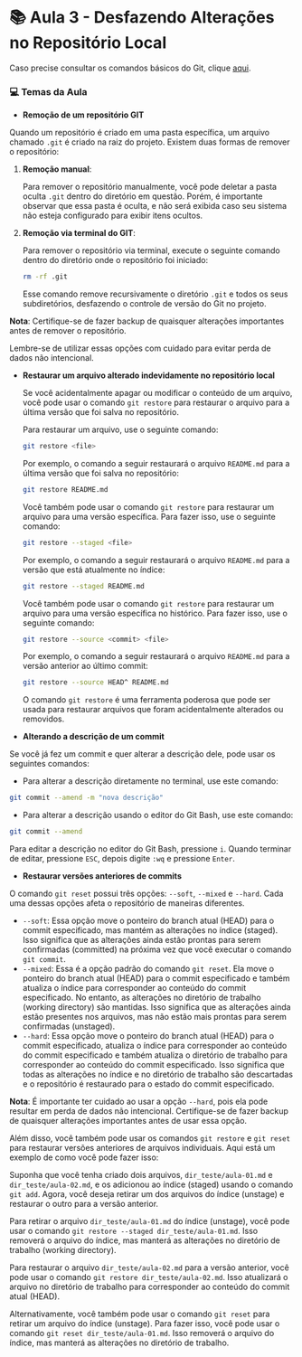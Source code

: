 # :books: Aula 3 - Desfazendo Alterações no Repositório Local

Caso precise consultar os comandos básicos do Git, clique  [aqui](./Aula%200%20-%20Estrutura%20Git%20-%20Comandos%20Básicos.md).

### :computer: Temas da Aula

- **Remoção de um repositório GIT**

Quando um repositório é criado em uma pasta específica, um arquivo chamado `.git` é criado na raiz do projeto. Existem duas formas de remover o repositório:

1. **Remoção manual**:

   Para remover o repositório manualmente, você pode deletar a pasta oculta `.git` dentro do diretório em questão. Porém, é importante observar que essa pasta é oculta, e não será exibida caso seu sistema não esteja configurado para exibir itens ocultos.

2. **Remoção via terminal do GIT**:

   Para remover o repositório via terminal, execute o seguinte comando dentro do diretório onde o repositório foi iniciado:

   ```bash
   rm -rf .git
   ```

   Esse comando remove recursivamente o diretório `.git` e todos os seus subdiretórios, desfazendo o controle de versão do Git no projeto.

**Nota**: Certifique-se de fazer backup de quaisquer alterações importantes antes de remover o repositório.

Lembre-se de utilizar essas opções com cuidado para evitar perda de dados não intencional.

- **Restaurar um arquivo alterado indevidamente no repositório local**

  Se você acidentalmente apagar ou modificar o conteúdo de um arquivo, você pode usar o comando `git restore` para restaurar o arquivo para a última versão que foi salva no repositório.

  Para restaurar um arquivo, use o seguinte comando:

  ```bash
  git restore <file>
  ```

  Por exemplo, o comando a seguir restaurará o arquivo `README.md` para a última versão que foi salva no repositório:

  ```bash
  git restore README.md
  ```

  Você também pode usar o comando `git restore` para restaurar um arquivo para uma versão específica. Para fazer isso, use o seguinte comando:

  ```bash
  git restore --staged <file>
  ```

  Por exemplo, o comando a seguir restaurará o arquivo `README.md` para a versão que está atualmente no índice:

  ```bash
  git restore --staged README.md
  ```

  Você também pode usar o comando `git restore` para restaurar um arquivo para uma versão específica no histórico. Para fazer isso, use o seguinte comando:

  ```bash
  git restore --source <commit> <file>
  ```

  Por exemplo, o comando a seguir restaurará o arquivo `README.md` para a versão anterior ao último commit:

  ```bash
  git restore --source HEAD^ README.md
  ```

  O comando `git restore` é uma ferramenta poderosa que pode ser usada para restaurar arquivos que foram acidentalmente alterados ou removidos.

- **Alterando a descrição de um commit**

Se você já fez um commit e quer alterar a descrição dele, pode usar os seguintes comandos:

- Para alterar a descrição diretamente no terminal, use este comando:

```bash
git commit --amend -m "nova descrição"
```

- Para alterar a descrição usando o editor do Git Bash, use este comando:

```bash
git commit --amend
```

Para editar a descrição no editor do Git Bash, pressione `i`. Quando terminar de editar, pressione `ESC`, depois digite `:wq` e pressione `Enter`.

- **Restaurar versões anteriores de commits**

O comando `git reset` possui três opções: `--soft`, `--mixed` e `--hard`. Cada uma dessas opções afeta o repositório de maneiras diferentes.

- `--soft`: Essa opção move o ponteiro do branch atual (HEAD) para o commit especificado, mas mantém as alterações no índice (staged). Isso significa que as alterações ainda estão prontas para serem confirmadas (committed) na próxima vez que você executar o comando `git commit`.
- `--mixed`: Essa é a opção padrão do comando `git reset`. Ela move o ponteiro do branch atual (HEAD) para o commit especificado e também atualiza o índice para corresponder ao conteúdo do commit especificado. No entanto, as alterações no diretório de trabalho (working directory) são mantidas. Isso significa que as alterações ainda estão presentes nos arquivos, mas não estão mais prontas para serem confirmadas (unstaged).
- `--hard`: Essa opção move o ponteiro do branch atual (HEAD) para o commit especificado, atualiza o índice para corresponder ao conteúdo do commit especificado e também atualiza o diretório de trabalho para corresponder ao conteúdo do commit especificado. Isso significa que todas as alterações no índice e no diretório de trabalho são descartadas e o repositório é restaurado para o estado do commit especificado.

**Nota**: É importante ter cuidado ao usar a opção `--hard`, pois ela pode resultar em perda de dados não intencional. Certifique-se de fazer backup de quaisquer alterações importantes antes de usar essa opção.

Além disso, você também pode usar os comandos `git restore` e `git reset` para restaurar versões anteriores de arquivos individuais. Aqui está um exemplo de como você pode fazer isso:

Suponha que você tenha criado dois arquivos, `dir_teste/aula-01.md` e `dir_teste/aula-02.md`, e os adicionou ao índice (staged) usando o comando `git add`. Agora, você deseja retirar um dos arquivos do índice (unstage) e restaurar o outro para a versão anterior.

Para retirar o arquivo `dir_teste/aula-01.md` do índice (unstage), você pode usar o comando `git restore --staged dir_teste/aula-01.md`. Isso removerá o arquivo do índice, mas manterá as alterações no diretório de trabalho (working directory).

Para restaurar o arquivo `dir_teste/aula-02.md` para a versão anterior, você pode usar o comando `git restore dir_teste/aula-02.md`. Isso atualizará o arquivo no diretório de trabalho para corresponder ao conteúdo do commit atual (HEAD).

Alternativamente, você também pode usar o comando `git reset` para retirar um arquivo do índice (unstage). Para fazer isso, você pode usar o comando `git reset dir_teste/aula-01.md`. Isso removerá o arquivo do índice, mas manterá as alterações no diretório de trabalho.